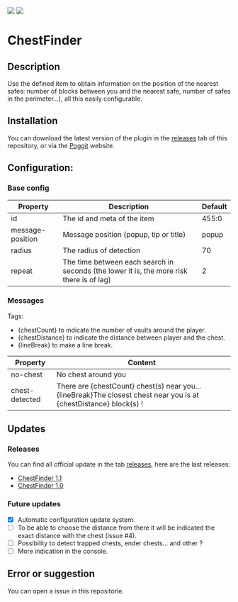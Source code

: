 [![](https://poggit.pmmp.io/shield.state/ChestFinder)](https://poggit.pmmp.io/p/ChestFinder)
[![](https://poggit.pmmp.io/shield.dl.total/ChestFinder)](https://poggit.pmmp.io/p/ChestFinder)

# ChestFinder
## Description
Use the defined item to obtain information on the position of the nearest safes: number of blocks between you and the nearest safe, number of safes in the perimeter...), all this easily configurable.

## Installation
You can download the latest version of the plugin in the [releases](https://github.com/Bluzzi/ChestFinder/releases) tab of this repository, or via the [Poggit](https://poggit.pmmp.io/p/ChestFinder/1.3) website.

## Configuration:
### Base config
| Property | Description | Default |
|---|---|---|
| id | The id and meta of the item | 455:0 | 
| message-position | Message position (popup, tip or title) | popup |
| radius | The radius of detection | 70 |
| repeat | The time between each search in seconds (the lower it is, the more risk there is of lag) | 2 |

### Messages
Tags:
- {chestCount} to indicate the number of vaults around the player.
- {chestDistance} to indicate the distance between player and the chest.
- {lineBreak} to make a line break.
 
| Property | Content |
|---|---|
| no-chest | No chest around you |
| chest-detected | There are {chestCount} chest(s) near you...{lineBreak}The closest chest near you is at {chestDistance} block(s) ! |

## Updates
### Releases
You can find all official update in the tab [releases](https://github.com/Bluzzi/ChestFinder/releases), here are the last releases:<br>
- [ChestFinder 1.1](https://github.com/Bluzzi/ChestFinder/releases/tag/1.2)
- [ChestFinder 1.0](https://github.com/Bluzzi/ChestFinder/releases/tag/1.1)
### Future updates
- [x] Automatic configuration update system.
- [ ] To be able to choose the distance from there it will be indicated the exact distance with the chest (issue #4).
- [ ] Possibility to detect trapped chests, ender chests... and other ?
- [ ] More indication in the console.

## Error or suggestion
You can open a issue in this repositorie.